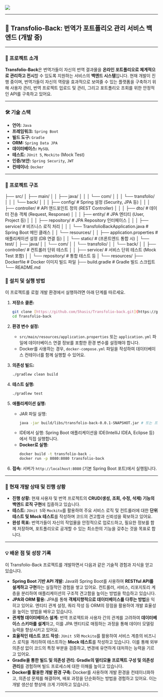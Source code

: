 <img src="https://capsule-render.vercel.app/api?type=waving&color=BDBDC8&height=150&section=header" />


---

## 📄 Transfolio-Back: 번역가 포트폴리오 관리 서비스 백엔드 (개발 중)

---

### 🚀 프로젝트 소개

**Transfolio-Back**은 번역가들이 자신의 번역 결과물을 **온라인 포트폴리오로 체계적으로 관리하고 전시**할 수 있도록 지원하는 서비스의 **백엔드 시스템**입니다. 현재 개발이 진행 중이며, 번역가들이 자신의 역량을 효과적으로 보여줄 수 있는 플랫폼을 구축하기 위해 사용자 관리, 번역 프로젝트 업로드 및 관리, 그리고 포트폴리오 조회를 위한 안정적인 API를 구축하고 있어요.

---

### 🛠️ 기술 스택

* **언어:** `Java`
* **프레임워크:** `Spring Boot`
* **빌드 도구:** `Gradle`
* **ORM:** `Spring Data JPA`
* **데이터베이스:** `MySQL` 
* **테스트:** `JUnit 5`, `Mockito` (Mock Test)
* **인증/보안:** `Spring Security`, `JWT` 
* **컨테이너:** `Docker` 

---

### 📁 프로젝트 구조 

├── src/
│   ├── main/
│   │   ├── java/
│   │   │   └── com/
│   │   │       └── transfolio/
│   │   │           └── back/
│   │   │               ├── config/           # Spring 설정 (Security, JPA 등)
│   │   │               ├── controller/       # API 엔드포인트 정의 (REST Controller)
│   │   │               ├── dto/              # 데이터 전송 객체 (Request, Response)
│   │   │               ├── entity/           # JPA 엔티티 (User, Project 등)
│   │   │               ├── repository/       # JPA Repository 인터페이스
│   │   │               ├── service/          # 비즈니스 로직 처리
│   │   │               └── TransfolioBackApplication.java # Spring Boot 메인 클래스
│   │   └── resources/
│   │       ├── application.properties        # 애플리케이션 설정 (DB 연결 등)
│   │       └── static/                     # (프론트엔드 통합 시)
│   └── test/
│       ├── java/
│       │   └── com/
│       │       └── transfolio/
│       │           └── back/
│       │               ├── controller/       # 컨트롤러 단위 테스트
│       │               ├── service/          # 서비스 단위 테스트 (Mock Test 포함)
│       │               └── repository/       # 통합 테스트 등
│       └── resources/
├── Dockerfile                  # Docker 이미지 빌드 파일
├── build.gradle                # Gradle 빌드 스크립트
└── README.md


### 🚀 설치 및 실행 방법

이 프로젝트를 로컬 개발 환경에서 실행하려면 아래 단계를 따르세요.

1.  **저장소 클론:**
    ```bash
    git clone [https://github.com/5hasis/Transfolio-back.git](https://github.com/5hasis/Transfolio-back.git)
    cd Transfolio-back
    ```

2.  **환경 변수 설정:**
    * `src/main/resources/application.properties` 또는 `application.yml` 파일에 데이터베이스 연결 정보를 포함한 환경 변수를 설정해야 합니다.
    * Docker를 사용하는 경우, `docker-compose.yml` 파일을 작성하여 데이터베이스 컨테이너를 함께 실행할 수 있어요.

3.  **의존성 빌드:**
    ```bash
    ./gradlew clean build
    ```

4.  **테스트 실행:**
    ```bash
    ./gradlew test
    ```

5.  **애플리케이션 실행:**
    * JAR 파일 실행:
        ```bash
        java -jar build/libs/transfolio-back-0.0.1-SNAPSHOT.jar # 또는 프로젝트 빌드 결과 파일
        ```
    * IDE에서 실행: Spring Boot 애플리케이션을 IDE(IntelliJ IDEA, Eclipse 등)에서 직접 실행합니다.
    * **Docker로 실행:**
        ```bash
        docker build -t transfolio-back .
        docker run -p 8080:8080 transfolio-back
        ```

6.  **접속:** 서버가 `http://localhost:8080` (기본 Spring Boot 포트)에서 실행됩니다.

---

### 🚧 현재 개발 상태 및 진행 상황

* **진행 상황:** 현재 사용자 및 번역 프로젝트의 **CRUD(생성, 조회, 수정, 삭제) 기능의 백엔드 로직 구현**에 집중하고 있습니다.
* **테스트:** `JUnit 5`와 `Mockito`를 활용하여 주요 서비스 로직 및 컨트롤러에 대한 **단위 테스트 및 Mock 테스트**를 작성하며 코드의 견고함과 신뢰성을 확보하고 있어요.
* **완성 목표:** 번역가들이 자신의 작업물을 안정적으로 업로드하고, 필요한 정보를 함께 저장하며, 포트폴리오로 공개할 수 있는 최소한의 기능을 갖추는 것을 목표로 합니다.

---

### 💡 배운 점 및 성장 기록

이 Transfolio-Back 프로젝트를 개발하면서 다음과 같은 기술적 경험과 지식을 얻고 있습니다.

* **Spring Boot 기반 API 개발:** Java와 Spring Boot를 사용하여 **RESTful API를 설계하고 구현**하는 실질적인 경험을 쌓고 있어요. 컨트롤러, 서비스, 리포지토리 계층을 분리하여 애플리케이션의 구조적 견고함을 높이는 방법을 학습하고 있습니다.
* **JPA와 ORM 활용:** JPA를 통해 **객체지향적으로 데이터베이스를 다루는 방법**을 익히고 있어요. 엔티티 관계 설정, 쿼리 작성 등 ORM의 장점을 활용하여 개발 효율성을 높이는 방법을 배우고 있습니다.
* **관계형 데이터베이스 설계:** 번역 프로젝트와 사용자 간의 관계를 고려하여 **데이터베이스 스키마를 설계**하고, 이를 JPA 엔티티로 매핑하는 과정을 통해 데이터 모델링 능력을 향상시키고 있어요.
* **효율적인 테스트 코드 작성:** `JUnit 5`와 `Mockito`를 활용하여 서비스 계층의 비즈니스 로직을 격리하여 테스트하는 **Mock 테스트**를 작성하고 있습니다. 이를 통해 외부 의존성 없이 코드의 특정 부분을 검증하고, 변경에 유연하게 대처하는 능력을 기르고 있어요.
* **Gradle을 통한 빌드 및 의존성 관리:** **Gradle의 멀티모듈 프로젝트 구성 및 의존성 관리**를 경험하며 빌드 프로세스에 대한 이해를 높이고 있습니다.
* **Docker를 활용한 개발 환경 구축:** Docker를 사용하여 개발 환경을 컨테이너화하고, 의존성 문제를 해결하며, 배포 과정을 단순화하는 방법을 경험하고 있어요. 이는 개발 생산성 향상에 크게 기여하고 있습니다.

---
